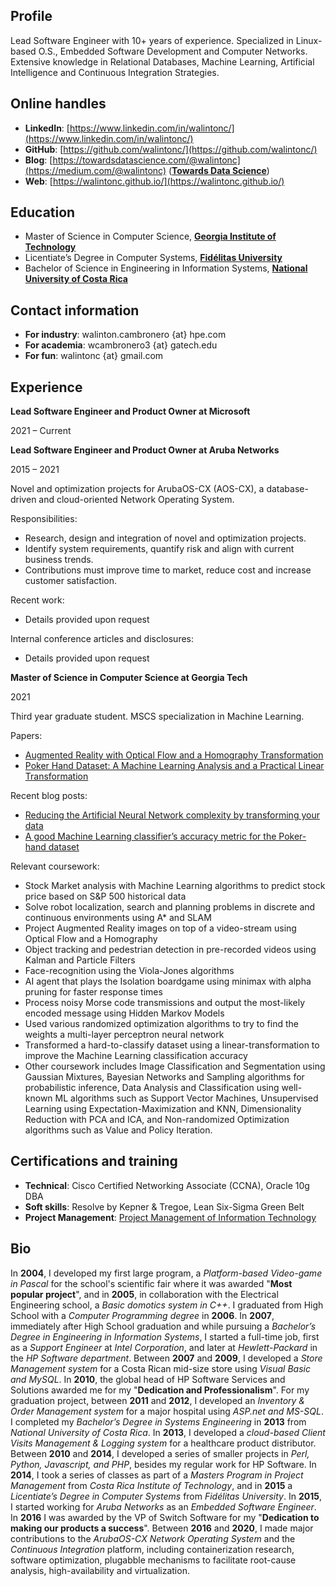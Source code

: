 ## Profile
Lead Software Engineer with 10+ years of experience. Specialized in Linux-based O.S., Embedded Software Development and Computer Networks. Extensive knowledge in Relational Databases, Machine Learning, Artificial Intelligence and Continuous Integration Strategies.

## Online handles
- **LinkedIn**: [https://www.linkedin.com/in/walintonc/](https://www.linkedin.com/in/walintonc/)
- **GitHub**: [https://github.com/walintonc/](https://github.com/walintonc/)
- **Blog**: [https://towardsdatascience.com/@walintonc](https://medium.com/@walintonc) (**[Towards Data Science](https://towardsdatascience.com/)**)
- **Web**: [https://walintonc.github.io/](https://walintonc.github.io/)

## Education
- Master of Science in Computer Science, [**Georgia Institute of Technology**](https://www.cc.gatech.edu/future/masters/mscs)
- Licentiate’s Degree in Computer Systems, [**Fidélitas University**](https://ufidelitas.ac.cr/office-of-global-strategies/)
- Bachelor of Science in Engineering in Information Systems, [**National University of Costa Rica**](https://en.wikipedia.org/wiki/National_University_of_Costa_Rica)

## Contact information
- **For industry**: walinton.cambronero {at} hpe.com
- **For academia**: wcambronero3 {at} gatech.edu
- **For fun**:      walintonc {at} gmail.com


## Experience
**Lead Software Engineer and Product Owner at Microsoft**

2021 – Current

**Lead Software Engineer and Product Owner at Aruba Networks**

2015 – 2021

Novel and optimization projects for ArubaOS-CX (AOS-CX), a database-driven and cloud-oriented Network Operating System.

Responsibilities:
- Research, design and integration of novel and optimization projects.
- Identify system requirements, quantify risk and align with current business trends.
- Contributions must improve time to market, reduce cost and increase customer satisfaction.

Recent work:
- Details provided upon request

Internal conference articles and disclosures:
- Details provided upon request

**Master of Science in Computer Science at Georgia Tech**

2021

Third year graduate student. MSCS specialization in Machine Learning.

Papers:
- [Augmented Reality with Optical Flow and a Homography Transformation][paper-cv-augmented-reality]
- [Poker Hand Dataset: A Machine Learning Analysis and a Practical Linear Transformation][paper-ml-poker-hand]

Recent blog posts:
- [Reducing the Artificial Neural Network complexity by transforming your data][blog-ml-pokerhand-transformation]
- [A good Machine Learning classifier’s accuracy metric for the Poker-hand dataset][blog-ml-pokerhand-metric]

Relevant coursework:
- Stock Market analysis with Machine Learning algorithms to predict stock price based on S&P 500 historical data
- Solve robot localization, search and planning problems in discrete and continuous environments using A* and SLAM
- Project Augmented Reality images on top of a video-stream using Optical Flow and a Homography
- Object tracking and pedestrian detection in pre-recorded videos using Kalman and Particle Filters
- Face-recognition using the Viola-Jones algorithms
- AI agent that plays the Isolation  boardgame using minimax with alpha pruning for faster response times
- Process noisy Morse code transmissions and output the most-likely encoded message using Hidden Markov Models
- Used various randomized optimization algorithms to try to find the weights a multi-layer perceptron neural network
- Transformed a hard-to-classify dataset using a linear-transformation to improve the Machine Learning classification accuracy
- Other coursework includes Image Classification and Segmentation using Gaussian Mixtures, Bayesian Networks and Sampling algorithms for probabilistic inference, Data Analysis and Classification using well-known ML algorithms such as Support Vector Machines, Unsupervised Learning using Expectation-Maximization and KNN, Dimensionality Reduction with PCA and ICA, and Non-randomized Optimization algorithms such as Value and Policy Iteration.

## Certifications and training
- **Technical**: Cisco Certified Networking Associate (CCNA), Oracle 10g DBA
- **Soft skills**: Resolve by Kepner & Tregoe, Lean Six-Sigma Green Belt
- **Project Management**: [Project Management of Information Technology](https://www.tec.ac.cr/programas-academicos/maestria-gerencia-proyectos)

## Bio
In **2004**, I developed my first large program, a *Platform-based Video-game in Pascal* for the school's scientific fair where it was awarded  "**Most popular project**", and in **2005**, in collaboration with the Electrical Engineering school, a *Basic domotics system in C++*. I graduated from High School with a *Computer Programming degree* in **2006**. In **2007**, immediately after High School graduation and while pursuing a *Bachelor’s Degree in Engineering in Information Systems*, I started a full-time job, first as a *Support Engineer* at *Intel Corporation*, and later at *Hewlett-Packard* in the *HP Software department*. Between **2007** and **2009**, I developed a *Store Management system* for a Costa Rican mid-size store using *Visual Basic and MySQL*. In **2010**, the global head of HP Software Services and Solutions awarded me for my "**Dedication and Professionalism**". For my graduation project, between **2011** and **2012**, I developed an *Inventory & Order Management system* for a major hospital using *ASP.net and MS-SQL*. I completed my *Bachelor’s Degree in Systems Engineering* in **2013** from *National University of Costa Rica*.  In **2013**, I developed a *cloud-based Client Visits Management & Logging system* for a healthcare product distributor. Between **2010** and **2014**, I developed a series of smaller projects in *Perl, Python, Javascript, and PHP*, besides my regular work for HP Software. In **2014**, I took a series of classes as part of a *Masters Program in Project Management* from *Costa Rica Institute of Technology*, and in **2015** a *Licentiate’s Degree in Computer Systems* from *Fidélitas University*. In **2015**, I started working for *Aruba Networks* as an *Embedded Software Engineer*. In **2016** I was awarded by the VP of Switch Software for my "**Dedication to making our products a success**". Between **2016** and **2020**, I made major contributions to the *ArubaOS-CX Network Operating System* and the *Continuous Integration* platform, including containerization research, software optimization, plugabble mechanisms to facilitate root-cause analysis, high-availability and virtualization.

<!-- Links -->

[paper-ml-poker-hand]: papers/ml_pokerhand.pdf
[paper-cv-augmented-reality]: papers/cv_augmented_reality.pdf
[blog-ml-pokerhand-metric]: https://towardsdatascience.com/a-good-machine-learning-classifiers-accuracy-metric-for-the-poker-hand-dataset-44cc3456b66d
[blog-ml-pokerhand-transformation]: https://towardsdatascience.com/reducing-the-artificial-neural-network-complexity-by-transforming-your-data-37ff50d94562
